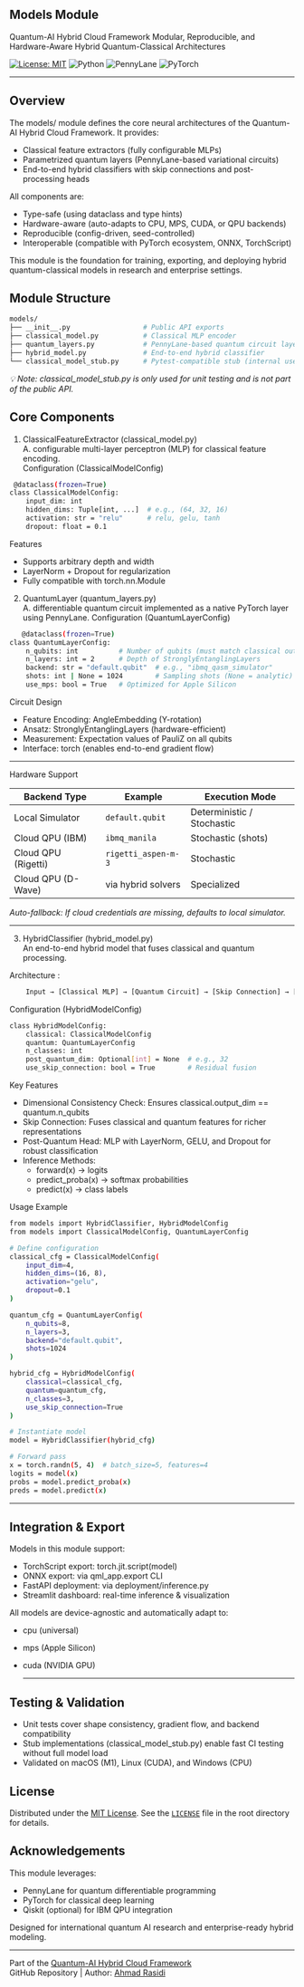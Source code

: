 ## Models Module  
Quantum-AI Hybrid Cloud Framework
Modular, Reproducible, and Hardware-Aware Hybrid Quantum-Classical Architectures  


[![License: MIT](https://img.shields.io/badge/License-MIT-green.svg)](./LICENSE)
![Python](https://img.shields.io/badge/Python-3.11%2B-blue.svg)
![PennyLane](https://img.shields.io/badge/PennyLane-Quantum-orange.svg)
![PyTorch](https://img.shields.io/badge/PyTorch-Deep%20Learning-red.svg)

 
---

## Overview  
The models/ module defines the core neural architectures of the Quantum-AI Hybrid Cloud Framework. It provides:  

- Classical feature extractors (fully configurable MLPs)  
- Parametrized quantum layers (PennyLane-based variational circuits)  
- End-to-end hybrid classifiers with skip connections and post-processing heads  


All components are:  

- Type-safe (using dataclass and type hints)  
- Hardware-aware (auto-adapts to CPU, MPS, CUDA, or QPU backends)  
- Reproducible (config-driven, seed-controlled)  
- Interoperable (compatible with PyTorch ecosystem, ONNX, TorchScript)

This module is the foundation for training, exporting, and deploying hybrid quantum-classical models in research and enterprise settings.  
## Module Structure  
```bash
models/
├── __init__.py                  # Public API exports
├── classical_model.py           # Classical MLP encoder
├── quantum_layers.py            # PennyLane-based quantum circuit layer
├── hybrid_model.py              # End-to-end hybrid classifier
└── classical_model_stub.py      # Pytest-compatible stub (internal use)
```
*💡 Note: classical_model_stub.py is only used for unit testing and is not part of the public API.*

## Core Components 
1. ClassicalFeatureExtractor (classical_model.py)  
   A. configurable multi-layer perceptron (MLP) for classical feature encoding.  
       Configuration (ClassicalModelConfig)
   
```bash
 @dataclass(frozen=True)
class ClassicalModelConfig:
    input_dim: int
    hidden_dims: Tuple[int, ...]  # e.g., (64, 32, 16)
    activation: str = "relu"      # relu, gelu, tanh
    dropout: float = 0.1
```

Features

- Supports arbitrary depth and width
- LayerNorm + Dropout for regularization
- Fully compatible with torch.nn.Module

2. QuantumLayer (quantum_layers.py)  
   A. differentiable quantum circuit implemented as a native PyTorch layer using PennyLane.
   Configuration (QuantumLayerConfig)
```bash
   @dataclass(frozen=True)
class QuantumLayerConfig:
    n_qubits: int          # Number of qubits (must match classical output)
    n_layers: int = 2      # Depth of StronglyEntanglingLayers
    backend: str = "default.qubit"  # e.g., "ibmq_qasm_simulator"
    shots: int | None = 1024        # Sampling shots (None = analytic)
    use_mps: bool = True   # Optimized for Apple Silicon 
   ```
Circuit Design  

- Feature Encoding: AngleEmbedding (Y-rotation)  
- Ansatz: StronglyEntanglingLayers (hardware-efficient)  
- Measurement: Expectation values of PauliZ on all qubits  
- Interface: torch (enables end-to-end gradient flow)

---

  Hardware Support
  

| Backend Type | Example | Execution Mode |
|---------------|----------|----------------|
| Local Simulator | `default.qubit` | Deterministic / Stochastic |
| Cloud QPU (IBM) | `ibmq_manila` | Stochastic (shots) |
| Cloud QPU (Rigetti) | `rigetti_aspen-m-3` | Stochastic |
| Cloud QPU (D-Wave) | via hybrid solvers | Specialized |  

*Auto-fallback: If cloud credentials are missing, defaults to local simulator.*

---   
3. HybridClassifier (hybrid_model.py)  
   An end-to-end hybrid model that fuses classical and quantum processing.
   
Architecture  :  
```bash  
    Input → [Classical MLP] → [Quantum Circuit] → [Skip Connection] → [Post-Quantum Head] → Logits
```   
   Configuration (HybridModelConfig)  
```bash   @dataclass(frozen=True)
class HybridModelConfig:
    classical: ClassicalModelConfig
    quantum: QuantumLayerConfig
    n_classes: int
    post_quantum_dim: Optional[int] = None  # e.g., 32
    use_skip_connection: bool = True        # Residual fusion
```
Key Features  

- Dimensional Consistency Check: Ensures classical.output_dim == quantum.n_qubits  
- Skip Connection: Fuses classical and quantum features for richer representations  
- Post-Quantum Head: MLP with LayerNorm, GELU, and Dropout for robust classification  
- Inference Methods:
     - forward(x) → logits  
     - predict_proba(x) → softmax probabilities  
     - predict(x) → class labels
 
Usage Example  
```bash
from models import HybridClassifier, HybridModelConfig
from models import ClassicalModelConfig, QuantumLayerConfig

# Define configuration
classical_cfg = ClassicalModelConfig(
    input_dim=4,
    hidden_dims=(16, 8),
    activation="gelu",
    dropout=0.1
)

quantum_cfg = QuantumLayerConfig(
    n_qubits=8,
    n_layers=3,
    backend="default.qubit",
    shots=1024
)

hybrid_cfg = HybridModelConfig(
    classical=classical_cfg,
    quantum=quantum_cfg,
    n_classes=3,
    use_skip_connection=True
)

# Instantiate model
model = HybridClassifier(hybrid_cfg)

# Forward pass
x = torch.randn(5, 4)  # batch_size=5, features=4
logits = model(x)
probs = model.predict_proba(x)
preds = model.predict(x)
```
---

## Integration & Export  

Models in this module support:  

- TorchScript export: torch.jit.script(model)  
- ONNX export: via qml_app.export CLI  
- FastAPI deployment: via deployment/inference.py  
- Streamlit dashboard: real-time inference & visualization

 All models are device-agnostic and automatically adapt to:  

- cpu (universal)  
- mps (Apple Silicon)  
- cuda (NVIDIA GPU)

  ---

 ## Testing & Validation  

 - Unit tests cover shape consistency, gradient flow, and backend compatibility
 - Stub implementations (classical_model_stub.py) enable fast CI testing without full model load
 - Validated on macOS (M1), Linux (CUDA), and Windows (CPU)

## License  
Distributed under the [MIT License](./LICENSE). See the [`LICENSE`](./LICENSE) file in the root directory for details.   

## Acknowledgements  

This module leverages:  

- PennyLane for quantum differentiable programming  
- PyTorch for classical deep learning  
- Qiskit (optional) for IBM QPU integration

Designed for international quantum AI research and enterprise-ready hybrid modeling.  

---

Part of the [Quantum-AI Hybrid Cloud Framework](https://github.com/rasidi3112/Quantum-AI-Hybrid-Cloud-Framework)  
GitHub Repository | Author: [Ahmad Rasidi](https://github.com/rasidi3112)





  





  
   

   
   
   





     




